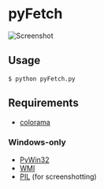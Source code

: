 pyFetch
=======

![Screenshot](http://puu.sh/2BQ5E)

Usage
-----

	$ python pyFetch.py

Requirements
------------

* [colorama](https://pypi.python.org/pypi/colorama)

### Windows-only

* [PyWin32](http://sourceforge.net/projects/pywin32)
* [WMI](https://pypi.python.org/pypi/WMI)
* [PIL](https://pypi.python.org/pypi/PIL) (for screenshotting)